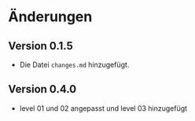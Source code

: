 # Änderungen

## Version 0.1.5

- Die Datei `changes.md` hinzugefügt.

## Version 0.4.0

- level 01 und 02 angepasst und level 03 hinzugefügt
